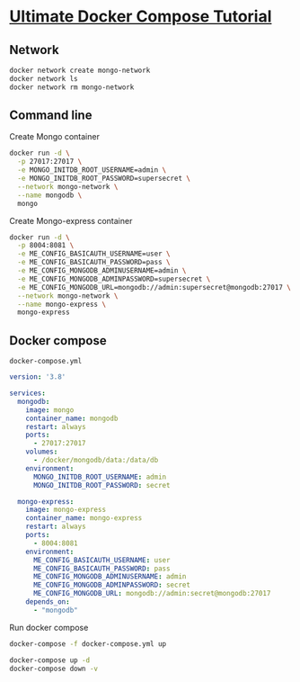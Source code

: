 # [Ultimate Docker Compose Tutorial](https://www.youtube.com/watch?v=SXwC9fSwct8)

 

## Network
```sh
docker network create mongo-network
docker network ls
docker network rm mongo-network
```
## Command line
Create Mongo container
```sh
docker run -d \
  -p 27017:27017 \
  -e MONGO_INITDB_ROOT_USERNAME=admin \
  -e MONGO_INITDB_ROOT_PASSWORD=supersecret \
  --network mongo-network \
  --name mongodb \
  mongo
```
Create Mongo-express container
```sh
docker run -d \
  -p 8004:8081 \
  -e ME_CONFIG_BASICAUTH_USERNAME=user \
  -e ME_CONFIG_BASICAUTH_PASSWORD=pass \
  -e ME_CONFIG_MONGODB_ADMINUSERNAME=admin \
  -e ME_CONFIG_MONGODB_ADMINPASSWORD=supersecret \
  -e ME_CONFIG_MONGODB_URL=mongodb://admin:supersecret@mongodb:27017 \
  --network mongo-network \
  --name mongo-express \
  mongo-express
```


## Docker compose
`docker-compose.yml`

```yml
version: '3.8'

services:
  mongodb:
    image: mongo
    container_name: mongodb
    restart: always
    ports:
      - 27017:27017
    volumes:
      - /docker/mongodb/data:/data/db
    environment:
      MONGO_INITDB_ROOT_USERNAME: admin
      MONGO_INITDB_ROOT_PASSWORD: secret

  mongo-express:
    image: mongo-express
    container_name: mongo-express
    restart: always
    ports:
      - 8004:8081
    environment:
      ME_CONFIG_BASICAUTH_USERNAME: user
      ME_CONFIG_BASICAUTH_PASSWORD: pass
      ME_CONFIG_MONGODB_ADMINUSERNAME: admin
      ME_CONFIG_MONGODB_ADMINPASSWORD: secret
      ME_CONFIG_MONGODB_URL: mongodb://admin:secret@mongodb:27017
    depends_on:
      - "mongodb"
```

Run docker compose
```sh
docker-compose -f docker-compose.yml up

docker-compose up -d
docker-compose down -v
```
